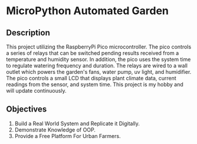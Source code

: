 <h1>MicroPython Automated Garden</h1>

<h2>Description</h2>
<p>This project utilizing the RaspberryPi Pico microcontroller. The pico controls a series of relays that can be switched pending results received from a temperature and humidity sensor. In addition, the pico uses the system time to regulate watering frequency and duration. The relays are wired to a wall outlet which powers the garden's fans, water pump, uv light, and humidifier. The pico controls a small LCD that displays plant climate data, current readings from the sensor, and system time. This project is my hobby and will update continuously.</p>

<h2>Objectives</h2>
<ol>
  <li>Build a Real World System and Replicate it Digitally.</li>
  <li>Demonstrate Knowledge of OOP.</li>
  <li>Provide a Free Platform For Urban Farmers.</li>
</ol>
